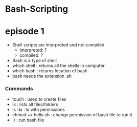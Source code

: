 # Bash-Scripting

# episode 1

- Shell scripts are interpreted and not compiled
  - interpreted: ?
  - compiled: ?
- Bash is a type of shell
- which shell : returns all the shells in computer
- which bash : returns location of bash
- bash needs the extension .sh

### Commands

- touch : used to create files
- ls : lists all files/folders
- ls -la : ls with permissions
- chmod +x hello.sh : change permission of bash file to run it
- ./ : run bash file
